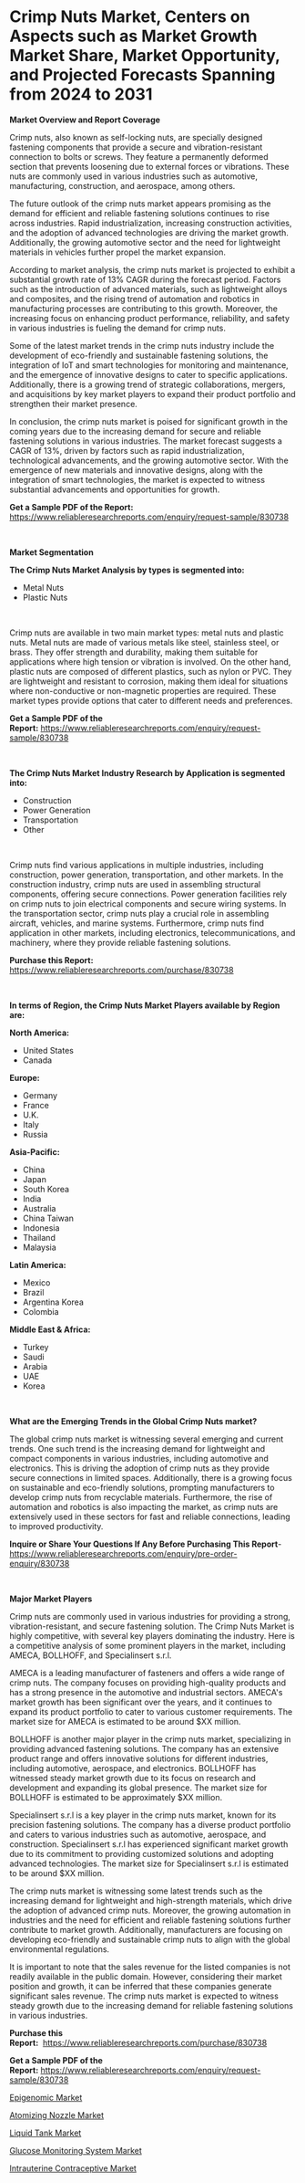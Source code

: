 <p><h1>Crimp Nuts Market, Centers on Aspects such as Market Growth Market Share, Market Opportunity, and Projected Forecasts Spanning from 2024 to 2031</h1></p><p><strong>Market Overview and Report Coverage</strong></p>
<p><p>Crimp nuts, also known as self-locking nuts, are specially designed fastening components that provide a secure and vibration-resistant connection to bolts or screws. They feature a permanently deformed section that prevents loosening due to external forces or vibrations. These nuts are commonly used in various industries such as automotive, manufacturing, construction, and aerospace, among others.</p><p>The future outlook of the crimp nuts market appears promising as the demand for efficient and reliable fastening solutions continues to rise across industries. Rapid industrialization, increasing construction activities, and the adoption of advanced technologies are driving the market growth. Additionally, the growing automotive sector and the need for lightweight materials in vehicles further propel the market expansion.</p><p>According to market analysis, the crimp nuts market is projected to exhibit a substantial growth rate of 13% CAGR during the forecast period. Factors such as the introduction of advanced materials, such as lightweight alloys and composites, and the rising trend of automation and robotics in manufacturing processes are contributing to this growth. Moreover, the increasing focus on enhancing product performance, reliability, and safety in various industries is fueling the demand for crimp nuts.</p><p>Some of the latest market trends in the crimp nuts industry include the development of eco-friendly and sustainable fastening solutions, the integration of IoT and smart technologies for monitoring and maintenance, and the emergence of innovative designs to cater to specific applications. Additionally, there is a growing trend of strategic collaborations, mergers, and acquisitions by key market players to expand their product portfolio and strengthen their market presence.</p><p>In conclusion, the crimp nuts market is poised for significant growth in the coming years due to the increasing demand for secure and reliable fastening solutions in various industries. The market forecast suggests a CAGR of 13%, driven by factors such as rapid industrialization, technological advancements, and the growing automotive sector. With the emergence of new materials and innovative designs, along with the integration of smart technologies, the market is expected to witness substantial advancements and opportunities for growth.</p></p>
<p><strong>Get a Sample PDF of the Report:</strong> <a href="https://www.reliableresearchreports.com/enquiry/request-sample/830738">https://www.reliableresearchreports.com/enquiry/request-sample/830738</a></p>
<p>&nbsp;</p>
<p><strong>Market Segmentation</strong></p>
<p><strong>The Crimp Nuts Market Analysis by types is segmented into:</strong></p>
<p><ul><li>Metal Nuts</li><li>Plastic Nuts</li></ul></p>
<p>&nbsp;</p>
<p><p>Crimp nuts are available in two main market types: metal nuts and plastic nuts. Metal nuts are made of various metals like steel, stainless steel, or brass. They offer strength and durability, making them suitable for applications where high tension or vibration is involved. On the other hand, plastic nuts are composed of different plastics, such as nylon or PVC. They are lightweight and resistant to corrosion, making them ideal for situations where non-conductive or non-magnetic properties are required. These market types provide options that cater to different needs and preferences.</p></p>
<p><strong>Get a Sample PDF of the Report:</strong>&nbsp;<a href="https://www.reliableresearchreports.com/enquiry/request-sample/830738">https://www.reliableresearchreports.com/enquiry/request-sample/830738</a></p>
<p>&nbsp;</p>
<p><strong>The Crimp Nuts Market Industry Research by Application is segmented into:</strong></p>
<p><ul><li>Construction</li><li>Power Generation</li><li>Transportation</li><li>Other</li></ul></p>
<p>&nbsp;</p>
<p><p>Crimp nuts find various applications in multiple industries, including construction, power generation, transportation, and other markets. In the construction industry, crimp nuts are used in assembling structural components, offering secure connections. Power generation facilities rely on crimp nuts to join electrical components and secure wiring systems. In the transportation sector, crimp nuts play a crucial role in assembling aircraft, vehicles, and marine systems. Furthermore, crimp nuts find application in other markets, including electronics, telecommunications, and machinery, where they provide reliable fastening solutions.</p></p>
<p><strong>Purchase this Report:</strong>&nbsp; <a href="https://www.reliableresearchreports.com/purchase/830738">https://www.reliableresearchreports.com/purchase/830738</a></p>
<p>&nbsp;</p>
<p><strong>In terms of Region, the Crimp Nuts Market Players available by Region are:</strong></p>
<p>
    <p> <strong> North America: </strong>
        <ul>
            <li>United States</li>
            <li>Canada</li>
        </ul>
        </p> 
    <p> <strong> Europe: </strong>
        <ul>
            <li>Germany</li>
            <li>France</li>
            <li>U.K.</li>
            <li>Italy</li>
            <li>Russia</li>
        </ul>
        </p> 
    <p> <strong> Asia-Pacific: </strong>
        <ul>
            <li>China</li>
            <li>Japan</li>
            <li>South Korea</li>
            <li>India</li>
            <li>Australia</li>
            <li>China Taiwan</li>
            <li>Indonesia</li>
            <li>Thailand</li>
            <li>Malaysia</li>
        </ul>
        </p> 
    <p> <strong> Latin America: </strong>
        <ul>
            <li>Mexico</li>
            <li>Brazil</li>
            <li>Argentina Korea</li>
            <li>Colombia</li>
        </ul>
        </p> 
    <p> <strong> Middle East & Africa: </strong>
        <ul>
            <li>Turkey</li>
            <li>Saudi</li>
            <li>Arabia</li>
            <li>UAE</li>
            <li>Korea</li>
        </ul>
    </p>
    </p>
<p>&nbsp;</p>
<p><strong>What are the Emerging Trends in the Global Crimp Nuts market?</strong></p>
<p><p>The global crimp nuts market is witnessing several emerging and current trends. One such trend is the increasing demand for lightweight and compact components in various industries, including automotive and electronics. This is driving the adoption of crimp nuts as they provide secure connections in limited spaces. Additionally, there is a growing focus on sustainable and eco-friendly solutions, prompting manufacturers to develop crimp nuts from recyclable materials. Furthermore, the rise of automation and robotics is also impacting the market, as crimp nuts are extensively used in these sectors for fast and reliable connections, leading to improved productivity.</p></p>
<p><strong>Inquire or Share Your Questions If Any Before Purchasing This Report</strong>- <a href="https://www.reliableresearchreports.com/enquiry/pre-order-enquiry/830738">https://www.reliableresearchreports.com/enquiry/pre-order-enquiry/830738</a></p>
<p>&nbsp;</p>
<p><strong>Major Market Players</strong></p>
<p><p>Crimp nuts are commonly used in various industries for providing a strong, vibration-resistant, and secure fastening solution. The Crimp Nuts Market is highly competitive, with several key players dominating the industry. Here is a competitive analysis of some prominent players in the market, including AMECA, BOLLHOFF, and Specialinsert s.r.l.</p><p>AMECA is a leading manufacturer of fasteners and offers a wide range of crimp nuts. The company focuses on providing high-quality products and has a strong presence in the automotive and industrial sectors. AMECA's market growth has been significant over the years, and it continues to expand its product portfolio to cater to various customer requirements. The market size for AMECA is estimated to be around $XX million.</p><p>BOLLHOFF is another major player in the crimp nuts market, specializing in providing advanced fastening solutions. The company has an extensive product range and offers innovative solutions for different industries, including automotive, aerospace, and electronics. BOLLHOFF has witnessed steady market growth due to its focus on research and development and expanding its global presence. The market size for BOLLHOFF is estimated to be approximately $XX million.</p><p>Specialinsert s.r.l is a key player in the crimp nuts market, known for its precision fastening solutions. The company has a diverse product portfolio and caters to various industries such as automotive, aerospace, and construction. Specialinsert s.r.l has experienced significant market growth due to its commitment to providing customized solutions and adopting advanced technologies. The market size for Specialinsert s.r.l is estimated to be around $XX million.</p><p>The crimp nuts market is witnessing some latest trends such as the increasing demand for lightweight and high-strength materials, which drive the adoption of advanced crimp nuts. Moreover, the growing automation in industries and the need for efficient and reliable fastening solutions further contribute to market growth. Additionally, manufacturers are focusing on developing eco-friendly and sustainable crimp nuts to align with the global environmental regulations.</p><p>It is important to note that the sales revenue for the listed companies is not readily available in the public domain. However, considering their market position and growth, it can be inferred that these companies generate significant sales revenue. The crimp nuts market is expected to witness steady growth due to the increasing demand for reliable fastening solutions in various industries.</p></p>
<p><strong>Purchase this Report:</strong>&nbsp;&nbsp;<a href="https://www.reliableresearchreports.com/purchase/830738">https://www.reliableresearchreports.com/purchase/830738</a></p>
<p></p>
<p><strong>Get a Sample PDF of the Report:</strong>&nbsp;<a href="https://www.reliableresearchreports.com/enquiry/request-sample/830738">https://www.reliableresearchreports.com/enquiry/request-sample/830738</a></p>
<p><p><a href="https://medium.com/@emiliomartelli542/epigenomic-market-size-reveals-the-best-marketing-channels-in-global-industry-7ba46f7fbfdb">Epigenomic Market</a></p><p><a href="https://github.com/ambrozg/Market-Research-Report-List-2/blob/main/atomizing-nozzle-market.md">Atomizing Nozzle Market</a></p><p><a href="https://github.com/gshchiplitsov/Market-Research-Report-List-2/blob/main/liquid-tank-market.md">Liquid Tank Market</a></p><p><a href="https://medium.com/@emiliomartelli542/glucose-monitoring-system-market-insight-market-trends-growth-forecasted-from-2023-to-2030-d6b9abeb3f7c">Glucose Monitoring System Market</a></p><p><a href="https://medium.com/@emiliomartelli542/intrauterine-contraceptive-market-size-cagr-trends-2024-2030-eabfed403ce1">Intrauterine Contraceptive Market</a></p></p>